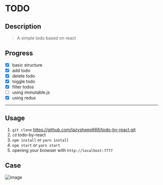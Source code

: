 # TODO

## Description

> A simple todo based on react

## Progress
- [x] basic structure
- [x] add todo
- [x] delete todo
- [x] toggle todo
- [x] filter todos
- [ ] using immutable.js
- [x] using redux

---

## Usage
1. `git clone` https://github.com/lazysheep666/todo-by-react.git
2. `cd` todo-by-react
3. `npm install` or `yarn install`
4. `npm start` or `yarn start`
5. opening your browser with `http://localhost:7777`
## Case

![image](https://github.com/lazysheep666/todo-by-react/gif/todo.gif)


